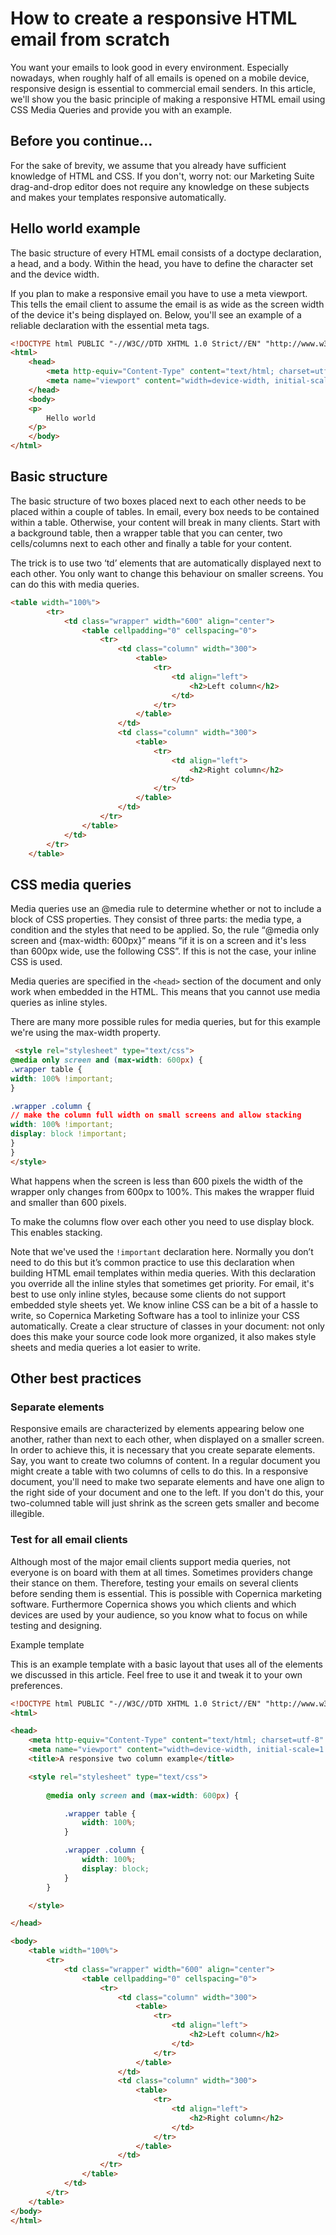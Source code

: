 # How to create a responsive HTML email from scratch

You want your emails to look good in every environment. Especially nowadays, when roughly half of all emails is opened on a mobile device, responsive design is essential to commercial email senders. In this article, we'll show you the basic principle of making a responsive HTML email using CSS Media Queries and provide you with an example.

## Before you continue...

For the sake of brevity, we assume that you already have sufficient knowledge of HTML and CSS. If you don't, worry not: our Marketing Suite drag-and-drop editor does not require any knowledge on these subjects and makes your templates responsive automatically.

## Hello world example
The basic structure of every HTML email consists of a doctype declaration, a head, and a body. Within the head, you have to define the character set and the device width. 

If you plan to make a responsive email you have to use a meta viewport. This tells the email client to assume the email is as wide as the screen width of the device it's being displayed on. Below, you'll see an example of a reliable declaration with the essential meta tags.

```html
<!DOCTYPE html PUBLIC "-//W3C//DTD XHTML 1.0 Strict//EN" "http://www.w3.org/TR/xhtml1/DTD/xhtml1-strict.dtd">
<html>
    <head>
        <meta http-equiv="Content-Type" content="text/html; charset=utf-8" />
        <meta name="viewport" content="width=device-width, initial-scale=1.0"/>
    </head>
    <body>
    <p>
        Hello world
    </p>
    </body>
</html>
```

## Basic structure
The basic structure of two boxes placed next to each other needs to be placed within a couple of tables. In email, every box needs to be contained within a table. Otherwise, your content will break in many clients. Start with a background table, then a wrapper table that you can center, two cells/columns next to each other and finally a table for your content.

The trick is to use two ‘td’ elements that are automatically displayed next to each other. You only want to change this behaviour on smaller screens. You can do this with media queries. 

```html
<table width="100%">
        <tr>
            <td class="wrapper" width="600" align="center">
                <table cellpadding="0" cellspacing="0">
                    <tr>
                        <td class="column" width="300">
                            <table>
                                <tr>
                                    <td align="left">
                                        <h2>Left column</h2>
                                    </td>
                                </tr>
                            </table>
                        </td>
                        <td class="column" width="300">
                            <table>
                                <tr>
                                    <td align="left">
                                        <h2>Right column</h2>
                                    </td>
                                </tr>
                            </table>
                        </td>
                    </tr>
                </table>
            </td>
        </tr>
    </table>
```

## CSS media queries

Media queries use an @media rule to determine whether or not to include a block of CSS properties. They consist of three parts: the media type, a condition and the styles that need to be applied. So, the rule “@media only screen and {max-width: 600px}” means “if it is on a screen and it's less than 600px wide, use the following CSS”. If this is not the case, your inline CSS is used.

Media queries are specified in the `<head>` section of the document and only work when embedded in the HTML. This means that you cannot use media queries as inline styles.

There are many more possible rules for media queries, but for this example we're using the max-width property. 

```html
 <style rel="stylesheet" type="text/css">
@media only screen and (max-width: 600px) {
.wrapper table {
width: 100% !important;
}

.wrapper .column {
// make the column full width on small screens and allow stacking
width: 100% !important;
display: block !important;
}
}
</style>
```

What happens when the screen is less than 600 pixels the width of the wrapper only changes from 600px to 100%. This makes the wrapper fluid and smaller than 600 pixels. 

To make the columns flow over each other you need to use display block. This enables stacking.

Note that we've used the `!important` declaration here. Normally you don’t need to do this but it’s common practice to use this declaration when building HTML email templates within media queries. With this declaration you override all the inline styles that sometimes get priority. For email, it's best to use only inline styles, because some clients do not support embedded style sheets yet. We know inline CSS can be a bit of a hassle to write, so Copernica Marketing Software has a tool to inlinize your CSS automatically. Create a clear structure of classes in your document: not only does this make your source code look more organized, it also makes style sheets and media queries a lot easier to write.

## Other best practices

### Separate elements
Responsive emails are characterized by elements appearing below one another, rather than next to each other, when displayed on a smaller screen. In order to achieve this, it is necessary that you create separate elements. Say, you want to create two columns of content. In a regular document you might create a table with two columns of cells to do this. In a responsive document, you'll need to make two separate elements and have one align to the right side of your document and one to the left. If you don't do this, your two-columned table will just shrink as the screen gets smaller and become illegible.

### Test for all email clients
Although most of the major email clients support media queries, not everyone is on board with them at all times. Sometimes providers change their stance on them. Therefore, testing your emails on several clients before sending them is essential. This is possible with Copernica marketing software. Furthermore Copernica shows you which clients and which devices are used by your audience, so you know what to focus on while testing and designing. 

Example template

This is an example template with a basic layout that uses all of the elements we discussed in this article. Feel free to use it and tweak it to your own preferences.

```html
<!DOCTYPE html PUBLIC "-//W3C//DTD XHTML 1.0 Strict//EN" "http://www.w3.org/TR/xhtml1/DTD/xhtml1-strict.dtd">
<html>

<head>
    <meta http-equiv="Content-Type" content="text/html; charset=utf-8" />
    <meta name="viewport" content="width=device-width, initial-scale=1.0" />
    <title>A responsive two column example</title>

    <style rel="stylesheet" type="text/css">
        
        @media only screen and (max-width: 600px) {

            .wrapper table {
                width: 100%;
            }

            .wrapper .column {
                width: 100%;
                display: block;
            }
        }

    </style>

</head>

<body>
    <table width="100%">
        <tr>
            <td class="wrapper" width="600" align="center">
                <table cellpadding="0" cellspacing="0">
                    <tr>
                        <td class="column" width="300">
                            <table>
                                <tr>
                                    <td align="left">
                                        <h2>Left column</h2>
                                    </td>
                                </tr>
                            </table>
                        </td>
                        <td class="column" width="300">
                            <table>
                                <tr>
                                    <td align="left">
                                        <h2>Right column</h2>
                                    </td>
                                </tr>
                            </table>
                        </td>
                    </tr>
                </table>
            </td>
        </tr>
    </table>
</body>
</html>
```
